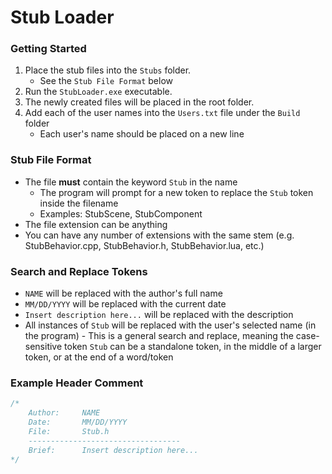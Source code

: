 # Stub Loader
### Getting Started
1) Place the stub files into the `Stubs` folder.
   - See the `Stub File Format` below
3) Run the `StubLoader.exe` executable.
4) The newly created files will be placed in the root folder.
5) Add each of the user names into the `Users.txt` file under the `Build` folder
    - Each user's name should be placed on a new line

### Stub File Format
- The file **must** contain the keyword `Stub` in the name
    - The program will prompt for a new token to replace the `Stub` token inside the filename
    - Examples: StubScene, StubComponent
- The file extension can be anything
- You can have any number of extensions with the same stem (e.g. StubBehavior.cpp, StubBehavior.h, StubBehavior.lua, etc.)

### Search and Replace Tokens
- `NAME` will be replaced with the author's full name
- `MM/DD/YYYY` will be replaced with the current date
- `Insert description here...` will be replaced with the description
- All instances of `Stub` will be replaced with the user's selected name (in the program)
      - This is a general search and replace, meaning the case-sensitive token `Stub` can be a standalone token, in the middle of a larger token, or at the end of a word/token

### Example Header Comment
```cpp
/*
	Author:		NAME
	Date:		MM/DD/YYYY
	File:		Stub.h
	----------------------------------
	Brief:		Insert description here...
*/
```
